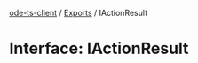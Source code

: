 [ode-ts-client](../README.md) / [Exports](../modules.md) / IActionResult

# Interface: IActionResult
